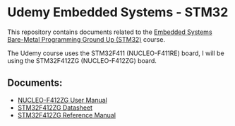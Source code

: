 # Udemy Embedded Systems - STM32
This repository contains documents related to the [Embedded Systems Bare-Metal Programming Ground Up (STM32)](https://www.udemy.com/course/embedded-systems-bare-metal-programming/) course.

The Udemy course uses the STM32F411 (NUCLEO-F411RE) board, I will be using the STM32F412ZG (NUCLEO-F412ZG) board.

## Documents:
- [NUCLEO-F412ZG User Manual](https://www.st.com/resource/en/user_manual/um1974-stm32-nucleo144-boards-mb1137-stmicroelectronics.pdf) 
- [STM32F412ZG Datasheet](https://www.st.com/resource/en/datasheet/stm32f412zg.pdf)
- [STM32F412ZG Reference Manual](https://www.st.com/resource/en/reference_manual/rm0402-stm32f412-advanced-armbased-32bit-mcus-stmicroelectronics.pdf)
